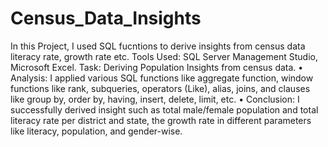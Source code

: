 # Census_Data_Insights
In this Project, I used SQL fucntions to derive insights from census data literacy rate, growth rate etc. Tools Used: SQL Server Management Studio, Microsoft Excel.
Task: Deriving Population Insights from census data. 
• Analysis: I applied various SQL functions like aggregate function, window functions like rank, subqueries, operators (Like), alias, joins, and clauses like group by, order by, having, insert, delete, limit, etc. 
• Conclusion: I successfully derived insight such as total male/female population and total literacy rate per district and state, the growth rate in different parameters like literacy, population, and gender-wise.
